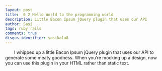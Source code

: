 ```yaml
---
layout: post
title:  6 2 Hello World to the programming world
description: Little Bacon Ipsum jQuery plugin that uses our API
author: Sasi
tags: ruby rails
comments: true
disqus_identifier: sasikala8
---
```


  &ensp;&ensp;&ensp;&ensp;I whipped up a little Bacon Ipsum jQuery plugin that uses our API to generate some meaty goodness.  When you’re mocking up a design, now you can use this plugin in your HTML rather than static text.